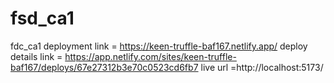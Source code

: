 # fsd_ca1
fdc_ca1
deployment link = https://keen-truffle-baf167.netlify.app/
deploy details link = https://app.netlify.com/sites/keen-truffle-baf167/deploys/67e27312b3e70c0523cd6fb7
live url =http://localhost:5173/